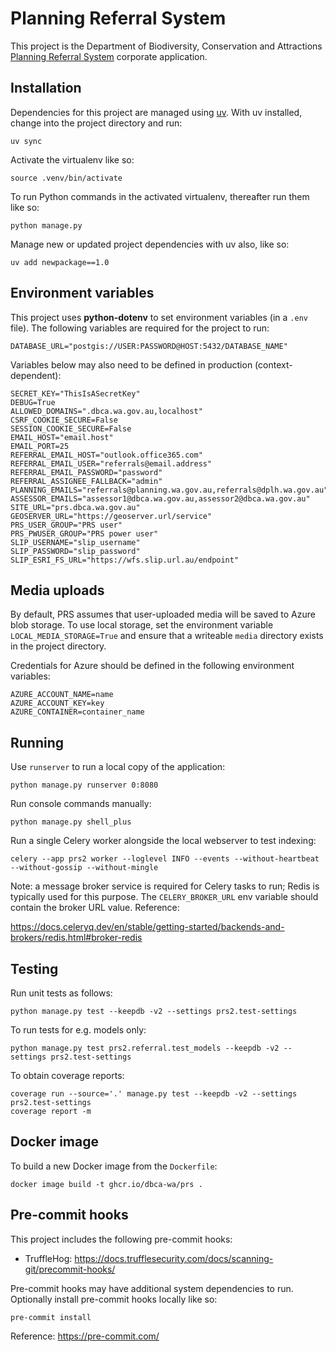 # Planning Referral System

This project is the Department of Biodiversity, Conservation and Attractions
[Planning Referral System](https://prs.dbca.wa.gov.au/) corporate application.

## Installation

Dependencies for this project are managed using [uv](https://docs.astral.sh/uv/).
With uv installed, change into the project directory and run:

    uv sync

Activate the virtualenv like so:

    source .venv/bin/activate

To run Python commands in the activated virtualenv, thereafter run them like so:

    python manage.py

Manage new or updated project dependencies with uv also, like so:

    uv add newpackage==1.0

## Environment variables

This project uses **python-dotenv** to set environment variables (in a `.env` file).
The following variables are required for the project to run:

    DATABASE_URL="postgis://USER:PASSWORD@HOST:5432/DATABASE_NAME"

Variables below may also need to be defined in production (context-dependent):

    SECRET_KEY="ThisIsASecretKey"
    DEBUG=True
    ALLOWED_DOMAINS=".dbca.wa.gov.au,localhost"
    CSRF_COOKIE_SECURE=False
    SESSION_COOKIE_SECURE=False
    EMAIL_HOST="email.host"
    EMAIL_PORT=25
    REFERRAL_EMAIL_HOST="outlook.office365.com"
    REFERRAL_EMAIL_USER="referrals@email.address"
    REFERRAL_EMAIL_PASSWORD="password"
    REFERRAL_ASSIGNEE_FALLBACK="admin"
    PLANNING_EMAILS="referrals@planning.wa.gov.au,referrals@dplh.wa.gov.au"
    ASSESSOR_EMAILS="assessor1@dbca.wa.gov.au,assessor2@dbca.wa.gov.au"
    SITE_URL="prs.dbca.wa.gov.au"
    GEOSERVER_URL="https://geoserver.url/service"
    PRS_USER_GROUP="PRS user"
    PRS_PWUSER_GROUP="PRS power user"
    SLIP_USERNAME="slip_username"
    SLIP_PASSWORD="slip_password"
    SLIP_ESRI_FS_URL="https://wfs.slip.url.au/endpoint"

## Media uploads

By default, PRS assumes that user-uploaded media will be saved to Azure blob
storage. To use local storage, set the environment variable `LOCAL_MEDIA_STORAGE=True`
and ensure that a writeable `media` directory exists in the project directory.

Credentials for Azure should be defined in the following environment variables:

    AZURE_ACCOUNT_NAME=name
    AZURE_ACCOUNT_KEY=key
    AZURE_CONTAINER=container_name

## Running

Use `runserver` to run a local copy of the application:

    python manage.py runserver 0:8080

Run console commands manually:

    python manage.py shell_plus

Run a single Celery worker alongside the local webserver to test indexing:

    celery --app prs2 worker --loglevel INFO --events --without-heartbeat --without-gossip --without-mingle

Note: a message broker service is required for Celery tasks to run; Redis
is typically used for this purpose. The `CELERY_BROKER_URL` env variable
should contain the broker URL value. Reference:

<https://docs.celeryq.dev/en/stable/getting-started/backends-and-brokers/redis.html#broker-redis>

## Testing

Run unit tests as follows:

    python manage.py test --keepdb -v2 --settings prs2.test-settings

To run tests for e.g. models only:

    python manage.py test prs2.referral.test_models --keepdb -v2 --settings prs2.test-settings

To obtain coverage reports:

    coverage run --source='.' manage.py test --keepdb -v2 --settings prs2.test-settings
    coverage report -m

## Docker image

To build a new Docker image from the `Dockerfile`:

    docker image build -t ghcr.io/dbca-wa/prs .

## Pre-commit hooks

This project includes the following pre-commit hooks:

- TruffleHog: <https://docs.trufflesecurity.com/docs/scanning-git/precommit-hooks/>

Pre-commit hooks may have additional system dependencies to run. Optionally
install pre-commit hooks locally like so:

    pre-commit install

Reference: <https://pre-commit.com/>
